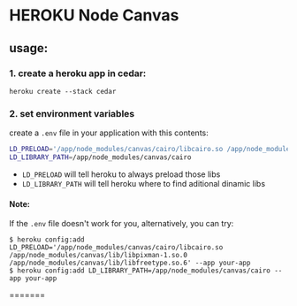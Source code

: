 # HEROKU Node Canvas

## usage:

### 1. create a heroku app in cedar:

`heroku create --stack cedar`

### 2. set environment variables

create a `.env` file in your application with this contents:

```bash
LD_PRELOAD='/app/node_modules/canvas/cairo/libcairo.so /app/node_modules/canvas/lib/libpixman-1.so.0 /app/node_modules/canvas/lib/libfreetype.so.6'
LD_LIBRARY_PATH=/app/node_modules/canvas/cairo
```
* `LD_PRELOAD` will tell heroku to always preload those libs
* `LD_LIBRARY_PATH` will tell heroku where to find aditional dinamic libs


#### Note:

If the `.env` file doesn't work for you, alternatively, you can try:

```
$ heroku config:add LD_PRELOAD='/app/node_modules/canvas/cairo/libcairo.so /app/node_modules/canvas/lib/libpixman-1.so.0 /app/node_modules/canvas/lib/libfreetype.so.6' --app your-app
$ heroku config:add LD_LIBRARY_PATH=/app/node_modules/canvas/cairo --app your-app
```


=======